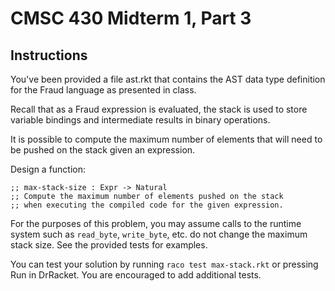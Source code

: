 # CMSC 430 Midterm 1, Part 3

## Instructions

You've been provided a file ast.rkt that contains the AST data type
definition for the Fraud language as presented in class.

Recall that as a Fraud expression is evaluated, the stack is used to
store variable bindings and intermediate results in binary operations.

It is possible to compute the maximum number of elements that will
need to be pushed on the stack given an expression.

Design a function:

```
;; max-stack-size : Expr -> Natural
;; Compute the maximum number of elements pushed on the stack
;; when executing the compiled code for the given expression.
```

For the purposes of this problem, you may assume calls to the runtime
system such as `read_byte`, `write_byte`, etc. do not change the
maximum stack size.  See the provided tests for examples.

You can test your solution by running `raco test max-stack.rkt` or
pressing Run in DrRacket.  You are encouraged to add additional tests.
